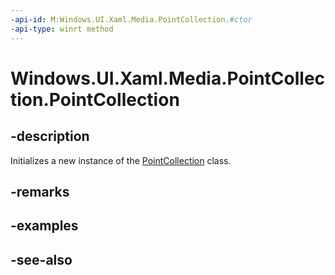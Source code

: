 ```yaml
---
-api-id: M:Windows.UI.Xaml.Media.PointCollection.#ctor
-api-type: winrt method
---
```


<!-- Method syntax
public PointCollection()
-->

# Windows.UI.Xaml.Media.PointCollection.PointCollection

## -description
Initializes a new instance of the [PointCollection](pointcollection.md) class.


## -remarks

## -examples

## -see-also
